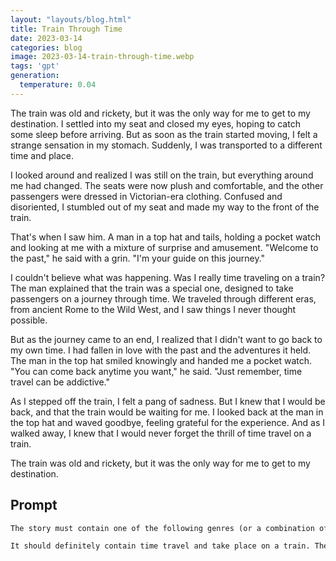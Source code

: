 ```yaml
---
layout: "layouts/blog.html"
title: Train Through Time
date: 2023-03-14
categories: blog
image: 2023-03-14-train-through-time.webp
tags: 'gpt'
generation:
  temperature: 0.04
---
```

The train was old and rickety, but it was the only way for me to get to my destination. I settled into my seat and closed my eyes, hoping to catch some sleep before arriving. But as soon as the train started moving, I felt a strange sensation in my stomach. Suddenly, I was transported to a different time and place.

I looked around and realized I was still on the train, but everything around me had changed. The seats were now plush and comfortable, and the other passengers were dressed in Victorian-era clothing. Confused and disoriented, I stumbled out of my seat and made my way to the front of the train.

That's when I saw him. A man in a top hat and tails, holding a pocket watch and looking at me with a mixture of surprise and amusement. "Welcome to the past," he said with a grin. "I'm your guide on this journey."

I couldn't believe what was happening. Was I really time traveling on a train? The man explained that the train was a special one, designed to take passengers on a journey through time. We traveled through different eras, from ancient Rome to the Wild West, and I saw things I never thought possible.

But as the journey came to an end, I realized that I didn't want to go back to my own time. I had fallen in love with the past and the adventures it held. The man in the top hat smiled knowingly and handed me a pocket watch. "You can come back anytime you want," he said. "Just remember, time travel can be addictive."

As I stepped off the train, I felt a pang of sadness. But I knew that I would be back, and that the train would be waiting for me. I looked back at the man in the top hat and waved goodbye, feeling grateful for the experience. And as I walked away, I knew that I would never forget the thrill of time travel on a train.

The train was old and rickety, but it was the only way for me to get to my destination.


## Prompt
```markdown
The story must contain one of the following genres (or a combination of them): Fantasy, Sci Fi, Humor.

It should definitely contain time travel and take place on a train. The story should finish with the same sentence it started.
```
